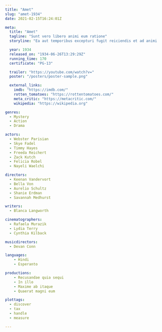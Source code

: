 ```yaml
---
title: "Amet"
slug: "amet-1934"
date: 2021-02-15T16:24:01Z

meta:
  title: "Amet"
  tagline: "Sunt vero libero animi eum ratione"
  storyline: "Ea aut temporibus excepturi fugit reiciendis et ad animi molestiae maxime illum vel consectetur qui nobis similique dolorem et ut harum veniam illo unde voluptatum nesciunt ullam"

  year: 1934
  released_on: "1934-06-26T13:29:29Z"
  running_time: 170
  certificate: "PG-13"

  trailer: "https://youtube.com/watch?v="
  poster: "/posters/poster-sample.png"

  external_links:
    imdb: "https://imdb.com/"
    rotten_tomatoes: "https://rottentomatoes.com/"
    meta_critic: "https://metacritic.com/"
    wikipedia: "https://wikipedia.org"

genres:
  - Mystery
  - Action
  - Drama

actors:
  - Webster Parisian
  - Skye Fadel
  - Timmy Hayes
  - Freeda Reichert
  - Zack Kutch
  - Felicia Robel
  - Nayeli Waelchi

directors:
  - Keenan Vandervort
  - Bella Von
  - Aurelio Schultz
  - Shanie Erdman
  - Savannah Medhurst

writers:
  - Blanca Langworth

cinematographers:
  - Rafaela Murazik
  - Lydia Terry
  - Cynthia Kilback

musicdirectors:
  - Devan Conn

languages:
    - Hindi
    - Esperanto

productions:
    - Recusandae quia sequi
    - In illo
    - Maxime ab itaque
    - Quaerat magni eum

plottags:
  - discover
  - tax
  - handle
  - measure

---
```


